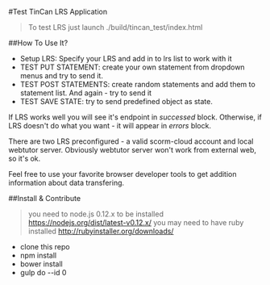 #Test TinCan LRS Application

>To test LRS just launch ./build/tincan_test/index.html

##How To Use It?
- Setup LRS: Specify your LRS and add in to lrs list to work with it
- TEST PUT STATEMENT: create your own statement from dropdown menus and try to send it.
- TEST POST STATEMENTS: create random statements and add them to statement list. And again - try to send it
- TEST SAVE STATE: try to send predefined object as state.

If LRS works well you will see it's endpoint in _successed_ block.
Otherwise, if LRS doesn't do what you want - it will appear in _errors_ block.

There are two LRS preconfigured - a valid scorm-cloud account and local webtutor server.
Obviously webtutor server won't work from external web, so it's ok.

Feel free to use your favorite browser developer tools to get addition information about data transfering.

##Install & Contribute
> you need to node.js 0.12.x to be installed https://nodejs.org/dist/latest-v0.12.x/
> you may need to have ruby installed http://rubyinstaller.org/downloads/

- clone this repo
- npm install
- bower install
- gulp do --id 0

